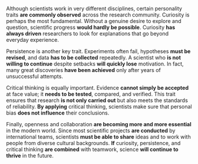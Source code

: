 Although scientists work in very different disciplines, certain personality traits **are commonly observed** across the research community. Curiosity is perhaps the most fundamental. Without a genuine desire to explore and question, scientific progress **would hardly be possible**. Curiosity **has always driven** researchers to look for explanations that go beyond everyday experience.

Persistence is another key trait. Experiments often fail, hypotheses **must be revised**, and data **has to be collected** repeatedly. A scientist who **is not willing to continue** despite setbacks **will quickly lose** motivation. In fact, many great discoveries **have been achieved** only after years of unsuccessful attempts.

Critical thinking is equally important. Evidence **cannot simply be accepted** at face value; it **needs to be tested**, compared, and verified. This trait ensures that research **is not only carried out** but also meets the standards of reliability. **By applying** critical thinking, scientists make sure that personal bias **does not influence** their conclusions.

Finally, openness and collaboration **are becoming more and more essential** in the modern world. Since most scientific projects **are conducted** by international teams, scientists **must be able to share** ideas and to work with people from diverse cultural backgrounds. **If** curiosity, persistence, and critical thinking **are combined** with teamwork, science **will continue to thrive** in the future.